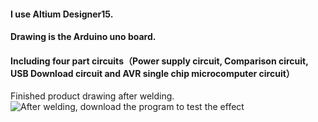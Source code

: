 #### I use Altium Designer15.
#### Drawing is the Arduino uno board.
#### Including four part circuits（Power supply circuit, Comparison circuit, USB Download circuit and AVR single chip microcomputer circuit）

Finished product drawing after welding.
![After welding, download the program to test the effect](https://upload-images.jianshu.io/upload_images/24469819-edba84428d98ecac.jpg?imageMogr2/auto-orient/strip%7CimageView2/2/w/1240)



